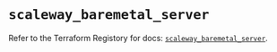 # `scaleway_baremetal_server`

Refer to the Terraform Registory for docs: [`scaleway_baremetal_server`](https://registry.terraform.io/providers/scaleway/scaleway/2.22.0/docs/resources/baremetal_server).
